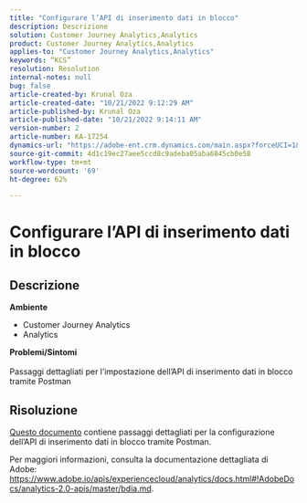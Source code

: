 ```yaml
---
title: "Configurare l’API di inserimento dati in blocco"
description: Descrizione
solution: Customer Journey Analytics,Analytics
product: Customer Journey Analytics,Analytics
applies-to: "Customer Journey Analytics,Analytics"
keywords: “KCS”
resolution: Resolution
internal-notes: null
bug: false
article-created-by: Krunal Oza
article-created-date: "10/21/2022 9:12:29 AM"
article-published-by: Krunal Oza
article-published-date: "10/21/2022 9:14:11 AM"
version-number: 2
article-number: KA-17254
dynamics-url: "https://adobe-ent.crm.dynamics.com/main.aspx?forceUCI=1&pagetype=entityrecord&etn=knowledgearticle&id=1433e07a-2051-ed11-bba2-0022480867fb"
source-git-commit: 4d1c19ec27aee5ccd8c9adeba05aba6845cb0e58
workflow-type: tm+mt
source-wordcount: '69'
ht-degree: 62%

---
```


# Configurare l’API di inserimento dati in blocco

## Descrizione

<b>Ambiente</b>
- Customer Journey Analytics
- Analytics



<b>Problemi/Sintomi</b><br><br>Passaggi dettagliati per l’impostazione dell’API di inserimento dati in blocco tramite Postman<br>

## Risoluzione


[Questo documento](https://spark.adobe.com/page/0jhQHMs74AtYz/) contiene passaggi dettagliati per la configurazione dell’API di inserimento dati in blocco tramite Postman.

Per maggiori informazioni, consulta la documentazione dettagliata di Adobe: https://www.adobe.io/apis/experiencecloud/analytics/docs.html#!AdobeDocs/analytics-2.0-apis/master/bdia.md.
